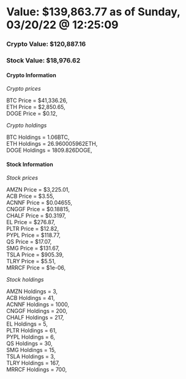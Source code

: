 # Value: $139,863.77 as of Sunday, 03/20/22 @ 12:25:09 

### Crypto Value: $120,887.16

### Stock Value: $18,976.62

#### Crypto Information 
*Crypto prices* 

BTC Price = $41,336.26,  
ETH Price = $2,850.65,  
DOGE Price = $0.12,  


*Crypto holdings* 

BTC Holdings = 1.06BTC,  
ETH Holdings = 26.960005962ETH,  
DOGE Holdings = 1809.826DOGE,  


#### Stock Information 

*Stock prices* 

AMZN Price = $3,225.01,  
ACB Price = $3.55,  
ACNNF Price = $0.04655,  
CNGGF Price = $0.18815,  
CHALF Price = $0.3197,  
EL Price = $276.87,  
PLTR Price = $12.82,  
PYPL Price = $118.77,  
QS Price = $17.07,  
SMG Price = $131.67,  
TSLA Price = $905.39,  
TLRY Price = $5.51,  
MRRCF Price = $1e-06,  


*Stock holdings* 

AMZN Holdings = 3,  
ACB Holdings = 41,  
ACNNF Holdings = 1000,  
CNGGF Holdings = 200,  
CHALF Holdings = 217,  
EL Holdings = 5,  
PLTR Holdings = 61,  
PYPL Holdings = 6,  
QS Holdings = 30,  
SMG Holdings = 15,  
TSLA Holdings = 3,  
TLRY Holdings = 167,  
MRRCF Holdings = 700,  


